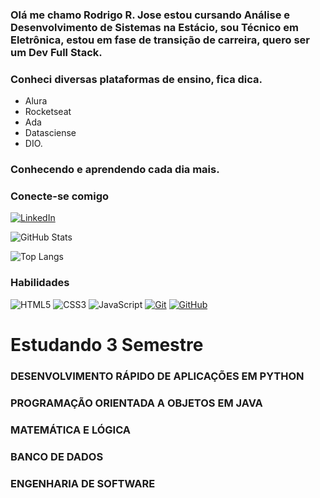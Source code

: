 ### Olá me chamo Rodrigo R. Jose estou cursando Análise e Desenvolvimento de Sistemas na Estácio, sou Técnico em Eletrônica, estou em fase de transição de carreira, quero ser um Dev Full Stack.

### Conheci diversas plataformas de ensino, fica dica.

- Alura
- Rocketseat
- Ada
- Datasciense
- DIO.

### Conhecendo e aprendendo cada dia mais.

### Conecte-se comigo

[![LinkedIn](https://img.shields.io/badge/LinkedIn-000?style=for-the-badge&logo=linkedin&logoColor=0E76A8)](https://Rodrigocolorado.github.io/projetoo/)

![GitHub Stats](https://github-readme-stats.vercel.app/api?username=Rodrigocolorado&theme=transparent&bg_color=000&border_color=30A3DC&show_icons=true&icon_color=30A3DC&title_color=E94D5F&text_color=FFF)

![Top Langs](https://github-readme-stats-git-masterrstaa-rickstaa.vercel.app/api/top-langs/?username=Rodrigocolorado&bg_color=000&border_color=30A3DC&title_color=E94D5F&text_color=FFF)

### Habilidades

![HTML5](https://img.shields.io/badge/HTML-000?style=for-the-badge&logo=html5&logoColor=30A3DC)
![CSS3](https://img.shields.io/badge/CSS3-000?style=for-the-badge&logo=css3&logoColor=E94D5F)
![JavaScript](https://img.shields.io/badge/JavaScript-000?style=for-the-badge&logo=javascript&logoColor=30A3DC)
[![Git](https://img.shields.io/badge/Git-000?style=for-the-badge&logo=git&logoColor=E94D5F)](https://git-scm.com/doc)
[![GitHub](https://img.shields.io/badge/GitHub-000?style=for-the-badge&logo=github&logoColor=30A3DC)](https://docs.github.com/)

# Estudando 3 Semestre

### DESENVOLVIMENTO RÁPIDO DE APLICAÇÕES EM PYTHON

### PROGRAMAÇÃO ORIENTADA A OBJETOS EM JAVA

### MATEMÁTICA E LÓGICA

### BANCO DE DADOS

### ENGENHARIA DE SOFTWARE
